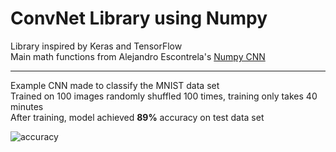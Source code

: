 # ConvNet Library using Numpy

Library inspired by Keras and TensorFlow  
Main math functions from Alejandro Escontrela's [Numpy CNN](https://github.com/Alescontrela/Numpy-CNN)  

---

Example CNN made to classify the MNIST data set  
Trained on 100 images randomly shuffled 100 times, training only takes 40 minutes  
After training, model achieved <b>89%</b> accuracy on test data set  

<img src='https://github.com/GreatGameDota/CNN-Numpy-Library/blob/master/github/accuracy.png?raw=true' alt='accuracy' title='accuracy'>
